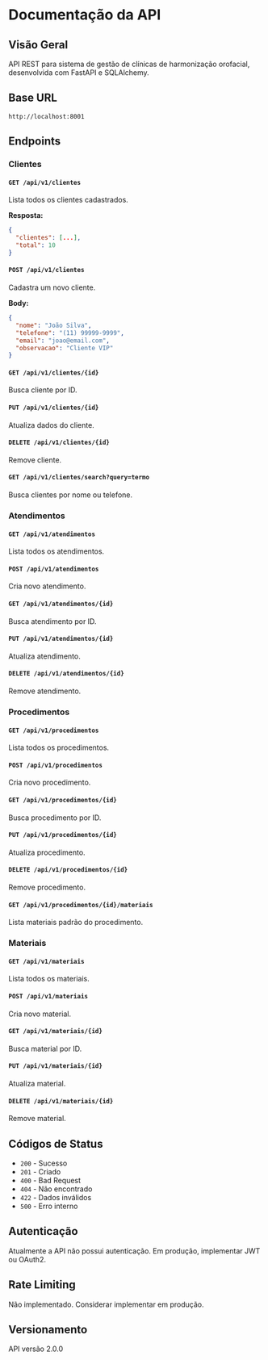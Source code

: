 # Documentação da API

## Visão Geral

API REST para sistema de gestão de clínicas de harmonização orofacial, desenvolvida com FastAPI e SQLAlchemy.

## Base URL

```
http://localhost:8001
```

## Endpoints

### Clientes

#### `GET /api/v1/clientes`
Lista todos os clientes cadastrados.

**Resposta:**
```json
{
  "clientes": [...],
  "total": 10
}
```

#### `POST /api/v1/clientes`
Cadastra um novo cliente.

**Body:**
```json
{
  "nome": "João Silva",
  "telefone": "(11) 99999-9999",
  "email": "joao@email.com",
  "observacao": "Cliente VIP"
}
```

#### `GET /api/v1/clientes/{id}`
Busca cliente por ID.

#### `PUT /api/v1/clientes/{id}`
Atualiza dados do cliente.

#### `DELETE /api/v1/clientes/{id}`
Remove cliente.

#### `GET /api/v1/clientes/search?query=termo`
Busca clientes por nome ou telefone.

### Atendimentos

#### `GET /api/v1/atendimentos`
Lista todos os atendimentos.

#### `POST /api/v1/atendimentos`
Cria novo atendimento.

#### `GET /api/v1/atendimentos/{id}`
Busca atendimento por ID.

#### `PUT /api/v1/atendimentos/{id}`
Atualiza atendimento.

#### `DELETE /api/v1/atendimentos/{id}`
Remove atendimento.

### Procedimentos

#### `GET /api/v1/procedimentos`
Lista todos os procedimentos.

#### `POST /api/v1/procedimentos`
Cria novo procedimento.

#### `GET /api/v1/procedimentos/{id}`
Busca procedimento por ID.

#### `PUT /api/v1/procedimentos/{id}`
Atualiza procedimento.

#### `DELETE /api/v1/procedimentos/{id}`
Remove procedimento.

#### `GET /api/v1/procedimentos/{id}/materiais`
Lista materiais padrão do procedimento.

### Materiais

#### `GET /api/v1/materiais`
Lista todos os materiais.

#### `POST /api/v1/materiais`
Cria novo material.

#### `GET /api/v1/materiais/{id}`
Busca material por ID.

#### `PUT /api/v1/materiais/{id}`
Atualiza material.

#### `DELETE /api/v1/materiais/{id}`
Remove material.

## Códigos de Status

- `200` - Sucesso
- `201` - Criado
- `400` - Bad Request
- `404` - Não encontrado
- `422` - Dados inválidos
- `500` - Erro interno

## Autenticação

Atualmente a API não possui autenticação. Em produção, implementar JWT ou OAuth2.

## Rate Limiting

Não implementado. Considerar implementar em produção.

## Versionamento

API versão 2.0.0 